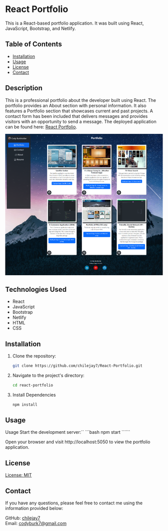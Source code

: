 # React Portfolio

This is a React-based portfolio application.  It was built using React, JavaScript, Bootstrap, and Netlify.

## Table of Contents

- [Installation](#installation)
- [Usage](#usage)
- [License](#license)
- [Contact](#contact)

## Description

This is a professional portfolio about the developer built using React.  The portfolio provides an About section with personal information.  It also features a Portfolio section that showcases current and past projects.  A contact form has been included that delivers messages and provides visitors with an opportunity to send a message.  The deployed application can be found here: [React Portfolio](https://cburkreactportfolio.netlify.app/).

![Portfolio](./public/assets/react_portfolio.png)

## Technologies Used

- React
- JavaScript
- Bootstrap
- Netlify
- HTML
- CSS

## Installation

1. Clone the repository:

   ```bash
   git clone https://github.com/chilejay7/React-Portfolio.git
    ``````

2. Navigate to the project's directory:
    ```bash
    cd react-portfolio
    ``````


3. Install Dependencies

    ```bash
    npm install
    ``````

## Usage

Usage
Start the development server:``
    ```bash
    npm start
    ``````

Open your browser and visit http://localhost:5050 to view the portfolio application.


## License

[License: MIT](https://opensource.org/licenses/MIT)

## Contact

If you have any questions, please feel free to contact me using the information provided below:  
  
GitHub: [chilejay7](https://github.com/chilejay7?tab=repositories)  
Email: codyburk7@gmail.com
